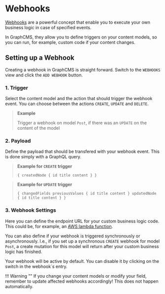 # Webhooks

[Webhooks](http://www.webhooks.org/) are a powerful concept that enable you to execute your own business logic in case of specified events.

In GraphCMS, they allow you to define triggers on your content models, so you can run, for example, custom code if your content changes.

## Setting up a Webhook

Creating a webhook in GraphCMS is straight forward. Switch to the `WEBHOOKS` view and click the `ADD WEBHOOK` button.

### 1. Trigger

Select the content model and the action that should trigger the webhook event. You can choose between the actions `CREATE`, `UPDATE` and `DELETE`.

> **Example**
>
>  Trigger a webhook on model `Post`, if there was an `UPDATE` on the content of the model

### 2. Payload

Define the payload that should be transfered with your webhook event. This is done simply with a GraphQL query.

> **Example for `CREATE` trigger**
>
> `{ createdNode { id title content } }`

<!-- -->
> **Example for `UPDATE` trigger**
>
> `{
  changedFields
  previousValues {
    id
    title
    content
  }
  updatedNode {
    id
    title
    content
  }
}`

### 3. Webhook Settings

Here you can define the endpoint URL for your custom business logic code. This could be, for example, an [AWS lambda function](https://aws.amazon.com/de/lambda/details/).

You can also define if your webhook is triggered synchronously or asynchronously. I.e., if you set up a synchronous `CREATE` webhook for model `Post`, a create mutation for this model will return after your custom business logic has finished.

Your webhook will be active by default. You can disable it by clicking on the switch in the webhook´s entry.

!!! Warning ""
    If you change your content models or modify your field, remember to update affected webhooks accordingly! This does not happen automatically.
